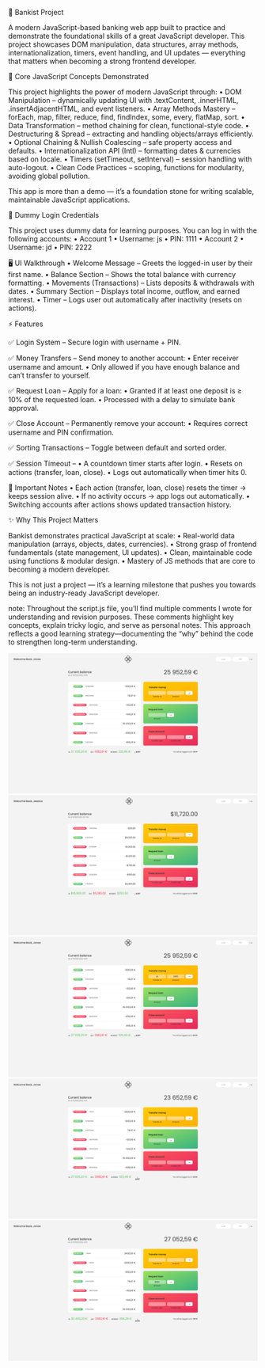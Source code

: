 🏦 Bankist Project

A modern JavaScript-based banking web app built to practice and demonstrate the foundational skills of a great JavaScript developer. This project showcases DOM manipulation, data structures, array methods, internationalization, timers, event handling, and UI updates — everything that matters when becoming a strong frontend developer.

🚀 Core JavaScript Concepts Demonstrated

This project highlights the power of modern JavaScript through:
• DOM Manipulation – dynamically updating UI with .textContent, .innerHTML, .insertAdjacentHTML, and event listeners.
• Array Methods Mastery – forEach, map, filter, reduce, find, findIndex, some, every, flatMap, sort.
• Data Transformation – method chaining for clean, functional-style code.
• Destructuring & Spread – extracting and handling objects/arrays efficiently.
• Optional Chaining & Nullish Coalescing – safe property access and defaults.
• Internationalization API (Intl) – formatting dates & currencies based on locale.
• Timers (setTimeout, setInterval) – session handling with auto-logout.
• Clean Code Practices – scoping, functions for modularity, avoiding global pollution.

This app is more than a demo — it’s a foundation stone for writing scalable, maintainable JavaScript applications.

👤 Dummy Login Credentials

This project uses dummy data for learning purposes.
You can log in with the following accounts:
• Account 1
• Username: js
• PIN: 1111
• Account 2
• Username: jd
• PIN: 2222

🖥️ UI Walkthrough
• Welcome Message – Greets the logged-in user by their first name.
• Balance Section – Shows the total balance with currency formatting.
• Movements (Transactions) – Lists deposits & withdrawals with dates.
• Summary Section – Displays total income, outflow, and earned interest.
• Timer – Logs user out automatically after inactivity (resets on actions).

⚡ Features

✅ Login System – Secure login with username + PIN.

✅ Money Transfers – Send money to another account:
• Enter receiver username and amount.
• Only allowed if you have enough balance and can’t transfer to yourself.

✅ Request Loan – Apply for a loan:
• Granted if at least one deposit is ≥ 10% of the requested loan.
• Processed with a delay to simulate bank approval.

✅ Close Account – Permanently remove your account:
• Requires correct username and PIN confirmation.

✅ Sorting Transactions – Toggle between default and sorted order.

✅ Session Timeout –
• A countdown timer starts after login.
• Resets on actions (transfer, loan, close).
• Logs out automatically when timer hits 0.

🧩 Important Notes
• Each action (transfer, loan, close) resets the timer → keeps session alive.
• If no activity occurs → app logs out automatically.
• Switching accounts after actions shows updated transaction history.

✨ Why This Project Matters

Bankist demonstrates practical JavaScript at scale:
• Real-world data manipulation (arrays, objects, dates, currencies).
• Strong grasp of frontend fundamentals (state management, UI updates).
• Clean, maintainable code using functions & modular design.
• Mastery of JS methods that are core to becoming a modern developer.

This is not just a project — it’s a learning milestone that pushes you towards being an industry-ready JavaScript developer.

note: Throughout the script.js file, you’ll find multiple comments I wrote for understanding and revision purposes. These comments highlight key concepts, explain tricky logic, and serve as personal notes. This approach reflects a good learning strategy—documenting the “why” behind the code to strengthen long-term understanding.

![Login Screenshot](./screenshots/ui.png)
![Features](./screenshots/features.png)
![Feature A](<./screenshots/feature(a).png>)
![Feature B](<./screenshots/feature(b).png>)
![Feature C](<./screenshots/feature(c).png>)
